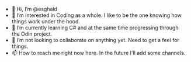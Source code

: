 - 👋 Hi, I’m @esghald
- 👀 I’m interested in Coding as a whole. I like to be the one knowing how things work under the hood.
- 🌱 I’m currently learning C# and at the same time progressing through the Odin project.
- 💞️ I’m not looking to collaborate on anything yet. Need to get a feel for things.
- 📫 How to reach me right now here. In the future I'll add some channels.

<!---
esghald/esghald is a ✨ special ✨ repository because its `README.md` (this file) appears on your GitHub profile.
You can click the Preview link to take a look at your changes.
--->
